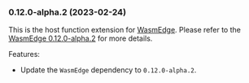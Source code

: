 ### 0.12.0-alpha.2 (2023-02-24)

This is the host function extension for [WasmEdge](https://github.com/WasmEdge/WasmEdge).
Please refer to the [WasmEdge 0.12.0-alpha.2](https://github.com/WasmEdge/WasmEdge/releases/tag/0.12.0-alpha.2) for more details.

Features:

* Update the `WasmEdge` dependency to `0.12.0-alpha.2`.

